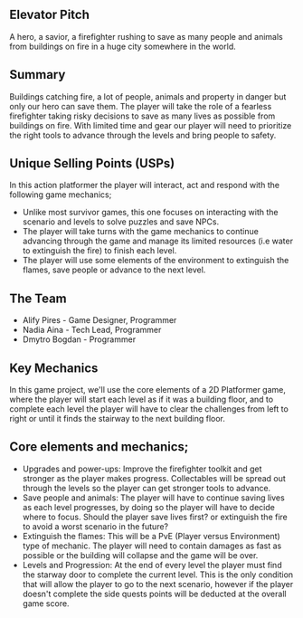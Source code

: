 ## Elevator Pitch
A hero, a savior, a firefighter rushing to save as many people and animals from buildings on fire in a huge city somewhere in the world. 

## Summary

Buildings catching fire, a lot of people, animals and property in danger but only our hero can save them. The player will take the role of a fearless firefighter taking risky decisions to save as many lives as possible from buildings on fire. With limited time and gear our player will need to prioritize the right tools to advance through the levels and bring people to safety. 

## Unique Selling Points (USPs)
In this action platformer the player will interact, act and respond with the following game mechanics;

- Unlike most survivor games, this one focuses on interacting with the scenario and levels to solve puzzles and save NPCs.  
- The player will take turns with the game mechanics to continue advancing through the game and manage its limited resources (i.e water to extinguish the fire) to finish each level.  
- The player will use some elements of the environment to extinguish the flames, save people or advance to the next level. 

## The Team
* Alify Pires - Game Designer, Programmer
* Nadia Aina - Tech Lead, Programmer
* Dmytro Bogdan - Programmer

## Key Mechanics
In this game project, we'll use the core elements of a 2D Platformer game, where the player will start each level as if it was a building floor, and to complete each level the player will have to clear the challenges from left to right or until it finds the stairway to the next building floor. 

## Core elements and mechanics;

- Upgrades and power-ups: Improve the firefighter toolkit and get stronger as the player makes progress. Collectables will be spread out through the levels so the player can get stronger tools to advance. 
- Save people and animals: The player will have to continue saving lives as each level progresses, by doing so the player will have to decide where to focus. Should the player save lives first? or extinguish the fire to avoid a worst scenario in the future?
- Extinguish the flames:  This will be a PvE (Player versus Environment) type of mechanic. The player will need to contain damages as fast as possible or the building will collapse and the game will be over. 
- Levels and Progression: At the end of every level the player must find the starway door to complete the current level. This is the only condition that will allow the player to go to the next scenario, however if the player doesn't complete the side quests points will be deducted at the overall game score.



